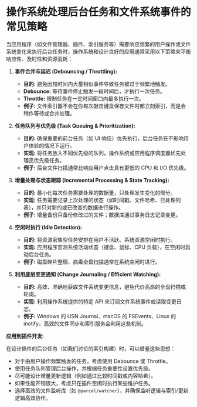 # 操作系统处理后台任务和文件系统事件的常见策略

当应用程序（如文件管理器、插件、索引服务等）需要响应频繁的用户操作或文件系统变化来执行后台任务时，操作系统和设计良好的应用通常采用以下策略来平衡响应性、及时性和资源消耗：

1.  **事件合并与延迟 (Debouncing / Throttling):**
    *   **目的:** 避免因短时间内大量相似事件导致任务被过于频繁地触发。
    *   **Debounce:** 等待事件停止触发一段时间后，才执行一次任务。
    *   **Throttle:** 限制任务在一定时间窗口内最多执行一次。
    *   **例子:** 文件索引器不会在你每次敲击键盘保存文件时都立刻索引，而是会稍作等待或合并处理。

2.  **任务队列与优先级 (Task Queuing & Prioritization):**
    *   **目的:** 确保重要的前台任务（如 UI 响应）优先执行，后台任务在不影响用户体验的情况下运行。
    *   **实现:** 将任务放入不同优先级的队列，操作系统或应用程序调度器优先处理高优先级任务。
    *   **例子:** 后台文件扫描通常比响应用户点击具有更低的 CPU 和 I/O 优先级。

3.  **增量处理与状态跟踪 (Incremental Processing & State Tracking):**
    *   **目的:** 最小化每次任务需要处理的数据量，只处理发生变化的部分。
    *   **实现:** 任务需要记录上次处理的状态（如时间戳、文件哈希、已处理列表），并只对新的或已改变的数据进行操作。
    *   **例子:** 增量备份只备份修改过的文件；数据库通过事务日志记录变更。

4.  **空闲时执行 (Idle Detection):**
    *   **目的:** 将资源密集型任务安排在用户不活跃、系统资源空闲时执行。
    *   **实现:** 应用程序监测系统活动状态（键盘、鼠标、CPU 负载），在空闲时启动后台任务。
    *   **例子:** 磁盘碎片整理、病毒全盘扫描通常在系统空闲时进行。

5.  **利用底层变更通知 (Change Journaling / Efficient Watching):**
    *   **目的:** 高效、准确地获取文件系统变更信息，避免代价高昂的全盘扫描或轮询。
    *   **实现:** 利用操作系统提供的特定 API 来订阅文件系统事件或读取变更日志。
    *   **例子:** Windows 的 USN Journal、macOS 的 FSEvents、Linux 的 inotify。高效的文件同步和索引服务会利用这些机制。

**应用到插件开发:**

在设计插件的后台任务（如我们讨论的索引构建）时，可以借鉴这些思想：

*   对于由用户操作频繁触发的任务，考虑使用 Debounce 或 Throttle。
*   使用任务队列管理后台操作，并根据任务重要性设置优先级。
*   尽可能设计增量更新逻辑（例如通过比较时间戳或内容哈希）。
*   如果性能开销很大，考虑只在插件空闲时执行某些维护任务。
*   选择高效的文件监听库（如 `@parcel/watcher`），并确保监听逻辑与索引/更新逻辑高效协作。 
